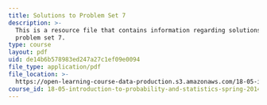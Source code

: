```yaml
---
title: Solutions to Problem Set 7
description: >-
  This is a resource file that contains information regarding solutions to
  problem set 7.
type: course
layout: pdf
uid: de14b6b578983ed247a27c1ef09e0094
file_type: application/pdf
file_location: >-
  https://open-learning-course-data-production.s3.amazonaws.com/18-05-introduction-to-probability-and-statistics-spring-2014/de14b6b578983ed247a27c1ef09e0094_MIT18_05S14_ps7_solutions.pdf
course_id: 18-05-introduction-to-probability-and-statistics-spring-2014
---
```

